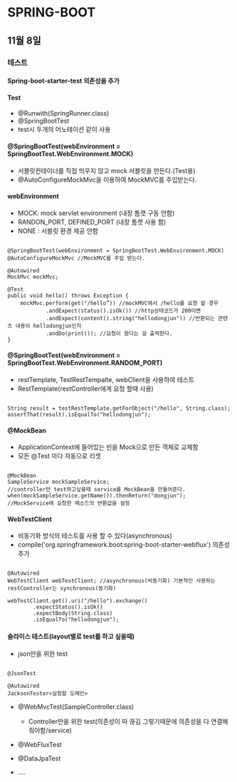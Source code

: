 # SPRING-BOOT

## 11월 8일

### 테스트

#### Spring-boot-starter-test 의존성을 추가

#### Test
* @Runwith(SpringRunner.class)
* @SpringBootTest
* test시 두개의 어노테이션 같이 사용

#### @SpringBootTest(webEnvironment = SpringBootTest.WebEnvironment.MOCK)
* 서블릿컨테이너를 직접 띄우지 않고 mock 서블릿을 만든다.(Test용)
* @AutoConfigureMockMvc을 이용하여 MockMVC를 주입받는다.

#### webEnvironment
* MOCK: mock servlet environment (내장 톰캣 구동 안함)
* RANDON_PORT, DEFINED_PORT (내장 톰캣 사용 함)
* NONE : 서블릿 환경 제공 안함
<pre><code>
@SpringBootTest(webEnvironment = SpringBootTest.WebEnvironment.MOCK)
@AutoConfigureMockMvc //MockMVC를 주입 받는다.

@Autowired
MockMvc mockMvc;

@Test
public void hello() throws Exception {
    mockMvc.perform(get("/hello”)) //mockMVC에서 /hello를 요청 할 경우
            .andExpect(status().isOk()) //http상태코드가 200이면
            .andExpect(content().string("hellodongjun")) //반환되는 콘텐츠 내용이 hellodongjun인지
            .andDo(print()); //요청이 왔다는 걸 출력한다.
}
</code></pre>

#### @SpringBootTest(webEnvironment = SpringBootTest.WebEnvironment.RANDOM_PORT)
* restTemplate, TestRestTempalte, webClient을 사용하여 테스트
* RestTemplate(restController에게 요청 할때 사용)

<pre><code>
String result = testRestTemplate.getForObject("/hello", String.class);
assertThat(result).isEqualTo("hellodongjun");
</code></pre>

#### @MockBean
* ApplicationContext에 들어있는 빈을 Mock으로 만든 객체로 교체함
* 모든 @Test 마다 자동으로 리셋

<pre><code>
@MockBean
SampleService mockSampleService;
//controller만 test하고싶을때 service를 MockBean을 만들어준다.
when(mockSampleService.getName()).thenReturn("dongjun");
//MockService에 요청한 메소드의 반환값을 설정
</code></pre>

#### WebTestClient
* 비동기화 방식의 테스트를 사용 할 수 있다(asynchronous)
* compile('org.springframework.boot:spring-boot-starter-webflux') 의존성 추가

<pre><code>
@Autowired
WebTestClient webTestClient; //asynchronous(비동기화) 기본적인 사용하는 restController는 synchronous(동기화)

webTestClient.get().uri("/hello").exchange()
        .expectStatus().isOk()
        .expectBody(String.class)
        .isEqualTo("hellodongjun");
</code></pre>

#### 슬라이스 테스트(layout별로 test를 하고 싶을때)
* json만을 위한 test
<pre><code>
@JsonTest

@Autowired
JacksonTester<실험할 도메인>
</code></pre>

* @WebMvcTest(SampleController.class)
  * Controller만을 위한 test(의존성이 따 끊김 그렇기때문에 의존성을 다 연결해줘야함/service)

* @WebFluxTest
* @DataJpaTest
* ….